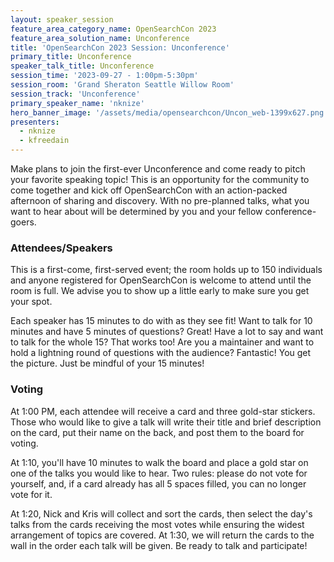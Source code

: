 ```yaml
---
layout: speaker_session
feature_area_category_name: OpenSearchCon 2023
feature_area_solution_name: Unconference
title: 'OpenSearchCon 2023 Session: Unconference'
primary_title: Unconference
speaker_talk_title: Unconference
session_time: '2023-09-27 - 1:00pm-5:30pm'
session_room: 'Grand Sheraton Seattle Willow Room'
session_track: 'Unconference'
primary_speaker_name: 'nknize'
hero_banner_image: '/assets/media/opensearchcon/Uncon_web-1399x627.png'
presenters:
  - nknize
  - kfreedain
---
```


Make plans to join the first-ever Unconference and come ready to pitch 
your favorite speaking topic! This is an opportunity for the community to 
come together and kick off OpenSearchCon with an action-packed afternoon 
of sharing and discovery. With no pre-planned talks, what you want to hear 
about will be determined by you and your fellow conference-goers.

### Attendees/Speakers

This is a first-come, first-served event; the room holds up to 150 individuals 
and anyone registered for OpenSearchCon is welcome to attend until the 
room is full. We advise you to show up a little early to make sure you get 
your spot.

Each speaker has 15 minutes to do with as they see fit! Want to talk for 10 
minutes and have 5 minutes of questions? Great! Have a lot to say and want 
to talk for the whole 15? That works too! Are you a maintainer and want to 
hold a lightning round of questions with the audience? Fantastic! You get the
picture. Just be mindful of your 15 minutes!

### Voting

At 1:00 PM, each attendee will receive a card and three gold-star stickers. 
Those who would like to give a talk will write their title and brief description 
on the card, put their name on the back, and post them to the board for 
voting.

At 1:10, you&apos;ll have 10 minutes to walk the board and place a gold star on 
one of the talks you would like to hear. Two rules: please do not vote for 
yourself, and, if a card already has all 5 spaces filled, you can no longer vote 
for it.

At 1:20, Nick and Kris will collect and sort the cards, then select the day's 
talks from the cards receiving the most votes while ensuring the widest 
arrangement of topics are covered. 
At 1:30, we will return the cards to the wall in the order each talk will be 
given. Be ready to talk and participate!

